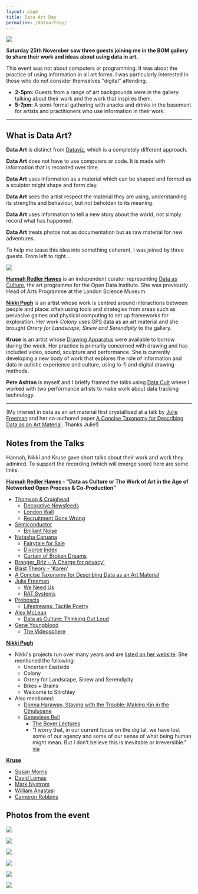 ```yaml
---
layout: page
title: Data Art Day
permalink: /dataartday/
---
```


![](http://instructionsforhumans.com/images/dataartday00005.jpg)

**Saturday 25th November saw three guests joining me in the BOM gallery to share their work and ideas about using data in art.** 

This event was not about computers or programming. It was about the practice of using information in all art forms. I was particularly interested in those who do not consider themselves "digital" attending. 

- **2-5pm:** Guests from a range of art backgrounds were in the gallery talking about their work and the work that inspires them. 
- **5-7pm:** A semi-formal gathering with snacks and drinks in the basement for artists and practitioners who use information in their work. 

*****

## What is Data Art?

**Data Art** is distinct from [Dataviz](https://en.wikipedia.org/wiki/Data_visualization), which is a completely different approach.

**Data Art** does not have to use computers or code. It is made with information that is recorded over time.

**Data Art** uses information as a material which can be shaped and formed as a sculptor might shape and form clay.

**Data Art** sees the artist respect the material they are using, understanding its strengths and behaviour, but not beholden to its meaning.

**Data Art** uses information to tell a new story about the world, not simply record what has happened. 

**Data Art** treats photos not as documentation but as raw material for new adventures.

To help me tease this idea into something coherent, I was joined by three guests. From left to right...

![](http://instructionsforhumans.com/images/hannah_nikki_susan_pete.jpg)

**[Hannah Redler Hawes](https://theodi.org/team/hannah-redler)** is an independent curator representing [Data as Culture](https://theodi.org/culture), the art programme for the Open Data Institute. She was previously Head of Arts Programme at the London Science Museum. 

**[Nikki Pugh](http://npugh.co.uk/)** is an artist whose work is centred around interactions between people and place: often using tools and strategies from areas such as pervasive games and physical computing to set up frameworks for exploration. Her work *Colony* uses GPS data as an art material and she brought *Orrery for Landscape, Sinew and Serendipity* to the gallery. 

**Kruse** is an artist whose [Drawing Apparatus](http://instructionsforhumans.com/kruse/) were available to borrow during the week. Her practice is primarily concerned with drawing and has included video, sound, sculpture and performance. She is currently developing a new body of work that explores the role of information and data in autistic experience and culture, using lo-fi and digital drawing methods. 

**Pete Ashton** is myself and I brielfy framed the talks using [Data Cult](http://instructionsforhumans.com/datacult/) where I worked with two performance artists to make work about data tracking technology.

*****

(My interest in data as an art material first crystallised at a talk by [Julie Freeman](http://www.translatingnature.org) and her co-authored paper [A Concise Taxonomy for Describing Data as an Art Material](https://www.researchgate.net/publication/283053670_A_Concise_Taxonomy_for_Describing_Data_as_an_Art_Material). Thanks Julie!)

## Notes from the Talks

Hannah, Nikki and Kruse gave short talks about their work and work they admired. To support the recording (which will emerge soon) here are some links. 

**[Hannah Redler Hawes](https://theodi.org/team/hannah-redler) - "Data as Culture or The Work of Art in the Age of Networked Open Process & Co-Production"**

- [Thomson & Craighead](http://thomson-craighead.net)
	- [Decorative Newsfeeds](http://www.thomson-craighead.net/decnews.html)
	- [London Wall](http://www.thomson-craighead.net/londonwall.html)
	- [Recruitment Gone Wrong](https://vimeo.com/230942991)
- [Semiconductor](http://semiconductorfilms.com/)
	- [Brilliant Noise](http://semiconductorfilms.com/art/brilliant-noise/)
- [Natasha Caruana](http://natashacaruana.com)
	- [Fairytale for Sale](http://natashacaruana.com/works/fairytale_for_sale)
	- [Divorce Index](http://www.fact.co.uk/projects/the-new-observatory/natasha-caruana-uk.aspx)
	- [Curtain of Broken Dreams](http://www.fact.co.uk/projects/the-new-observatory/natasha-caruana-uk.aspx)
- [Branger_Briz - 'A Charge for privacy'](http://www.northeastofnorth.com/programme/pop-up/)
- [Blast Theory - 'Karen'](https://www.blasttheory.co.uk/projects/karen/)
- [A Concise Taxonomy for Describing Data as an Art Material](https://www.researchgate.net/publication/283053670_A_Concise_Taxonomy_for_Describing_Data_as_an_Art_Material)
- [Julie Freeman](http://www.translatingnature.org)
	- [We Need Us](http://www.weneedus.org)
	- [RAT.Systems](http://rat.systems/)
- [Proboscis](http://proboscis.org.uk)
	- [Lifestreams: Tactile Poetry](http://www.fact.co.uk/projects/the-new-observatory/proboscis-uk.aspx)
- [Alex McLean](https://yaxu.org)
	- [Data as Culture: Thinking Out Loud](https://theodi.org/culture-2016)
-	[Gene Youngblood](https://en.wikipedia.org/wiki/Gene_Youngblood)
	- [The Videosphere](http://www.neme.org/images/769.jpg)

**[Nikki Pugh](http://npugh.co.uk)**

- Nikki's projects run over many years and are [listed on her website](http://npugh.co.uk/projects/). She mentioned the following:
	- Uncertain Eastside
	- Colony
	- Orrery for Landscape, Sinew and Serendipity
	- Bikes + Brains
	- Welcome to Stirchley
-	Also mentioned:
	- [Donna Haraway, Staying with the Trouble: Making Kin in the Cthulucene](https://www.dukeupress.edu/staying-with-the-trouble)
	- [Genevieve Bell](https://en.wikipedia.org/wiki/Genevieve_Bell)
		- [The Boyer Lectures](http://www.abc.net.au/radionational/programs/boyerlectures/)
		- "I worry that, in our current focus on the digital, we have lost some of our agency and some of our sense of what being human might mean. But I don’t believe this is inevitable or irreversible." [via](https://www.theguardian.com/commentisfree/2017/oct/24/in-our-focus-on-the-digital-have-we-lost-our-sense-of-what-being-human-means) 

**[Kruse](https://susankruse.blogspot.co.uk)**

- [Susan Morris](http://susanmorris.com)
- [David Lomas](http://www.manchester.ac.uk/research/David.c.lomas/)
- [Mark Nystrom](http://marknystrom.com)
- [William Anastasi](http://williamanastasi.net/Mainframe.htm)
- [Cameron Robbins](https://cameronrobbins.com)

## Photos from the event

![](http://instructionsforhumans.com/images/dataartday00006.jpg)

![](http://instructionsforhumans.com/images/dataartday00001.jpg)

![](http://instructionsforhumans.com/images/dataartday00002.jpg)

![](http://instructionsforhumans.com/images/dataartday00003.jpg)

![](http://instructionsforhumans.com/images/dataartday00004.jpg)

![](http://instructionsforhumans.com/images/dataartday00007.jpg)
